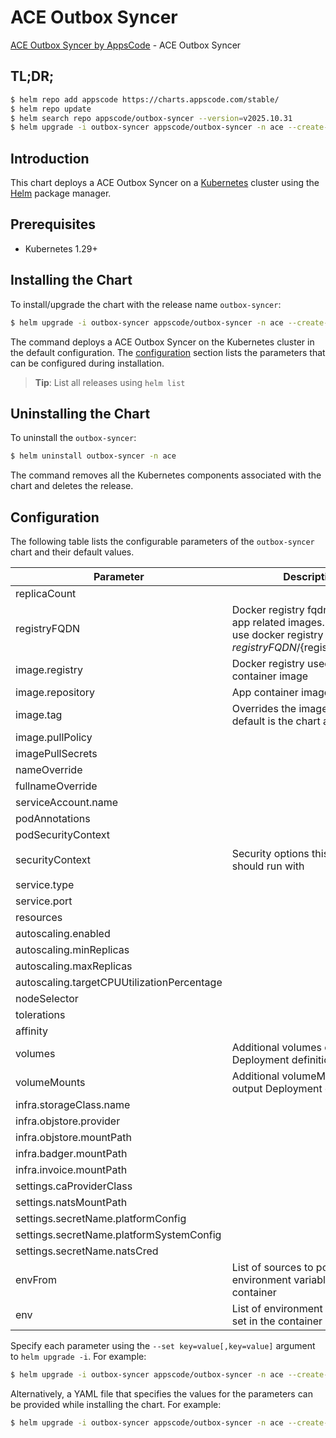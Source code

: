 # ACE Outbox Syncer

[ACE Outbox Syncer by AppsCode](https://github.com/appscode-cloud) - ACE Outbox Syncer

## TL;DR;

```bash
$ helm repo add appscode https://charts.appscode.com/stable/
$ helm repo update
$ helm search repo appscode/outbox-syncer --version=v2025.10.31
$ helm upgrade -i outbox-syncer appscode/outbox-syncer -n ace --create-namespace --version=v2025.10.31
```

## Introduction

This chart deploys a ACE Outbox Syncer on a [Kubernetes](http://kubernetes.io) cluster using the [Helm](https://helm.sh) package manager.

## Prerequisites

- Kubernetes 1.29+

## Installing the Chart

To install/upgrade the chart with the release name `outbox-syncer`:

```bash
$ helm upgrade -i outbox-syncer appscode/outbox-syncer -n ace --create-namespace --version=v2025.10.31
```

The command deploys a ACE Outbox Syncer on the Kubernetes cluster in the default configuration. The [configuration](#configuration) section lists the parameters that can be configured during installation.

> **Tip**: List all releases using `helm list`

## Uninstalling the Chart

To uninstall the `outbox-syncer`:

```bash
$ helm uninstall outbox-syncer -n ace
```

The command removes all the Kubernetes components associated with the chart and deletes the release.

## Configuration

The following table lists the configurable parameters of the `outbox-syncer` chart and their default values.

|                 Parameter                  |                                                             Description                                                              |                                                                                            Default                                                                                             |
|--------------------------------------------|--------------------------------------------------------------------------------------------------------------------------------------|------------------------------------------------------------------------------------------------------------------------------------------------------------------------------------------------|
| replicaCount                               |                                                                                                                                      | <code>1</code>                                                                                                                                                                                 |
| registryFQDN                               | Docker registry fqdn used to pull app related images. Set this to use docker registry hosted at ${registryFQDN}/${registry}/${image} | <code>ghcr.io</code>                                                                                                                                                                           |
| image.registry                             | Docker registry used to pull app container image                                                                                     | <code>appscode</code>                                                                                                                                                                          |
| image.repository                           | App container image                                                                                                                  | <code>outboxsyncer</code>                                                                                                                                                                      |
| image.tag                                  | Overrides the image tag whose default is the chart appVersion.                                                                       | <code>""</code>                                                                                                                                                                                |
| image.pullPolicy                           |                                                                                                                                      | <code>Always</code>                                                                                                                                                                            |
| imagePullSecrets                           |                                                                                                                                      | <code>[]</code>                                                                                                                                                                                |
| nameOverride                               |                                                                                                                                      | <code>""</code>                                                                                                                                                                                |
| fullnameOverride                           |                                                                                                                                      | <code>""</code>                                                                                                                                                                                |
| serviceAccount.name                        |                                                                                                                                      | <code>""</code>                                                                                                                                                                                |
| podAnnotations                             |                                                                                                                                      | <code>{}</code>                                                                                                                                                                                |
| podSecurityContext                         |                                                                                                                                      | <code>{}</code>                                                                                                                                                                                |
| securityContext                            | Security options this container should run with                                                                                      | <code>{"allowPrivilegeEscalation":false,"capabilities":{"drop":["ALL"]},"readOnlyRootFilesystem":true,"runAsNonRoot":true,"runAsUser":65534,"seccompProfile":{"type":"RuntimeDefault"}}</code> |
| service.type                               |                                                                                                                                      | <code>ClusterIP</code>                                                                                                                                                                         |
| service.port                               |                                                                                                                                      | <code>80</code>                                                                                                                                                                                |
| resources                                  |                                                                                                                                      | <code>{}</code>                                                                                                                                                                                |
| autoscaling.enabled                        |                                                                                                                                      | <code>false</code>                                                                                                                                                                             |
| autoscaling.minReplicas                    |                                                                                                                                      | <code>1</code>                                                                                                                                                                                 |
| autoscaling.maxReplicas                    |                                                                                                                                      | <code>100</code>                                                                                                                                                                               |
| autoscaling.targetCPUUtilizationPercentage |                                                                                                                                      | <code>80</code>                                                                                                                                                                                |
| nodeSelector                               |                                                                                                                                      | <code>{}</code>                                                                                                                                                                                |
| tolerations                                |                                                                                                                                      | <code>[]</code>                                                                                                                                                                                |
| affinity                                   |                                                                                                                                      | <code>{}</code>                                                                                                                                                                                |
| volumes                                    | Additional volumes on the output Deployment definition.                                                                              | <code>[]</code>                                                                                                                                                                                |
| volumeMounts                               | Additional volumeMounts on the output Deployment definition.                                                                         | <code>[]</code>                                                                                                                                                                                |
| infra.storageClass.name                    |                                                                                                                                      | <code>"standard"</code>                                                                                                                                                                        |
| infra.objstore.provider                    |                                                                                                                                      | <code>""</code>                                                                                                                                                                                |
| infra.objstore.mountPath                   |                                                                                                                                      | <code>""</code>                                                                                                                                                                                |
| infra.badger.mountPath                     |                                                                                                                                      | <code>/badger</code>                                                                                                                                                                           |
| infra.invoice.mountPath                    |                                                                                                                                      | <code>/billing</code>                                                                                                                                                                          |
| settings.caProviderClass                   |                                                                                                                                      | <code>""</code>                                                                                                                                                                                |
| settings.natsMountPath                     |                                                                                                                                      | <code>""</code>                                                                                                                                                                                |
| settings.secretName.platformConfig         |                                                                                                                                      | <code>""</code>                                                                                                                                                                                |
| settings.secretName.platformSystemConfig   |                                                                                                                                      | <code>""</code>                                                                                                                                                                                |
| settings.secretName.natsCred               |                                                                                                                                      | <code>""</code>                                                                                                                                                                                |
| envFrom                                    | List of sources to populate environment variables in the container                                                                   | <code>[]</code>                                                                                                                                                                                |
| env                                        | List of environment variables to set in the container                                                                                | <code>[]</code>                                                                                                                                                                                |


Specify each parameter using the `--set key=value[,key=value]` argument to `helm upgrade -i`. For example:

```bash
$ helm upgrade -i outbox-syncer appscode/outbox-syncer -n ace --create-namespace --version=v2025.10.31 --set replicaCount=1
```

Alternatively, a YAML file that specifies the values for the parameters can be provided while
installing the chart. For example:

```bash
$ helm upgrade -i outbox-syncer appscode/outbox-syncer -n ace --create-namespace --version=v2025.10.31 --values values.yaml
```
